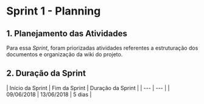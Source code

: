 # Sprint 1 - Planning

## 1. Planejamento das Atividades 

Para essa _Sprint_, foram priorizadas atividades referentes a estruturação dos documentos e organização da wiki do projeto. 

## 2. Duração da Sprint



| Início da Sprint | Fim da Sprint | Duração da Sprint |
| --- | --- |
| 09/06/2018 | 13/06/2018 | 5 dias |



